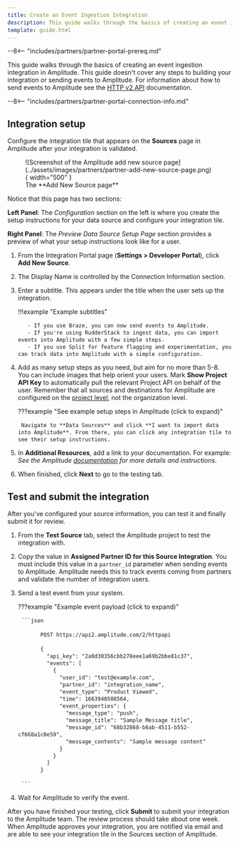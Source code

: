 ```yaml
---
title: Create an Event Ingestion Integration
description: This guide walks through the basics of creating an event ingestion integration with Amplitude. 
template: guide.html
---
```


--8<-- "includes/partners/partner-portal-prereq.md"

This guide walks through the basics of creating an event ingestion integration in Amplitude. This guide doesn't cover any steps to building your integration or sending events to Amplitude. For information about how to send events to Amplitude see the [HTTP v2 API](../../analytics/apis/http-v2-api) documentation.

--8<-- "includes/partners/partner-portal-connection-info.md"

## Integration setup

Configure the integration tile that appears on the **Sources** page in Amplitude after your integration is validated.

<figure markdown>
![Screenshot of the Amplitude add new source page](../assets/images/partners/partner-add-new-source-page.png){ width="500" }
  <figcaption>The **Add New Source page**</figcaption>
</figure>

Notice that this page has two sections:

**Left Panel**: The *Configuration* section on the left is where you create the setup instructions for your data source and configure your integration tile.

**Right Panel**: The *Preview Data Source Setup Page* section provides a preview of what your setup instructions look like for a user.

1. From the Integration Portal page (**Settings > Developer Portal**), click **Add New Source**.
2. The Display Name is controlled by the Connection Information section.
3. Enter a subtitle. This appears under the title when the user sets up the integration. 

    !!!example "Example subtitles"
        
          - If you use Braze, you can now send events to Amplitude.
          - If you're using RudderStack to ingest data, you can import events into Amplitude with a few simple steps.
          - If you use Split for feature flagging and experimentation, you can track data into Amplitude with a simple configuration.

4. Add as many setup steps as you need, but aim for no more than 5-8. You can include images that help orient your users. Mark **Show Project API Key** to automatically pull the relevant Project API on behalf of the user. Remember that all sources and destinations for Amplitude are configured on the [project level](https://help.amplitude.com/hc/en-us/articles/360058073772-Create-and-manage-organizations-and-projects), not the organization level.

    ???example "See example setup steps in Amplitude (click to expand)"

        Navigate to **Data Sources** and click **I want to import data into Amplitude**. From there, you can click any integration tile to see their setup instructions.
  
5. In **Additional Resources**, add a link to your documentation. For example: *See the Amplitude [documentation](https://docs.developers.amplitude.com) for more details and instructions.*
6. When finished, click **Next** to go to the testing tab.

## Test and submit the integration

After you've configured your source information, you can test it and finally submit it for review.

1. From the **Test Source** tab, select the Amplitude project to test the integration with.
2. Copy the value in **Assigned Partner ID for this Source Integration**. You must include this value in a `partner_id` parameter when sending events to Amplitude. Amplitude needs this to track events coming from partners and validate the number of integration users.
3. Send a test event from your system.

    ???example "Example event payload (click to expand)"

        ```json

              POST https://api2.amplitude.com/2/httpapi

              {
                "api_key": "2a0d30356cbb278eee1a69b2bbe81c37",
                "events": [
                  {
                    "user_id": "test@example.com",
                    "partner_id": "integration_name",
                    "event_type": "Product Viewed",
                    "time": 1663940508564,
                    "event_properties": {
                      "message_type": "push",
                      "message_title": "Sample Message title",
                      "message_id": "68b32868-b6ab-4511-b552-cf668a1c0e59",
                      "message_contents": "Sample message content"
                    }
                  }
                ]
              }

        ```

4. Wait for Amplitude to verify the event. 

After you have finished your testing, click **Submit** to submit your integration to the Amplitude team. The review process should take about one week. When Amplitude approves your integration, you are notified via email and are able to see your integration tile in the Sources section of Amplitude.